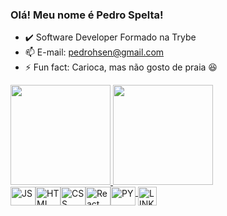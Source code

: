 ### Olá! Meu nome é Pedro Spelta!

- ✔️ Software Developer Formado na Trybe
- 📫 E-mail: pedrohsen@gmail.com
- ⚡ Fun fact: Carioca, mas não gosto de praia 😆

<div>
  <a href="https://github.com/PedroSpelta">
  <img height="160em" src=https://github-readme-stats.vercel.app/api?username=PedroSpelta&theme=tokyonight>
  <img height="160em" src=https://github-readme-stats.vercel.app/api/top-langs/?username=PedroSpelta&theme=tokyonight&layout=compact>
</div>

<div style="display: inline flex"><br>
  <img align="center" alt="JS" height="30" width="40" src="https://cdn.jsdelivr.net/gh/devicons/devicon/icons/javascript/javascript-original.svg">
  <img align="center" alt="HTML" height="30" width="40" src="https://cdn.jsdelivr.net/gh/devicons/devicon/icons/html5/html5-plain.svg">
  <img align="center" alt="CSS" height="30" width="40" src="https://cdn.jsdelivr.net/gh/devicons/devicon/icons/css3/css3-plain.svg">
  <img align="center" alt="React" height="30" width="40" src="https://cdn.jsdelivr.net/gh/devicons/devicon/icons/react/react-original.svg">
  <img align="center" alt="PY" height="30" width="40" src="https://cdn.jsdelivr.net/gh/devicons/devicon/icons/python/python-original.svg">
</div>
  
<div style="display: inline flex"><br>
  <a href="https://www.linkedin.com/in/pedrospelta/">
    <img align="center" alt="LINKEDIN" height="30" src="https://img.shields.io/badge/LinkedIn-0077B5?style=for-the-badge&logo=linkedin&logoColor=white">
  </>
  
</div>
